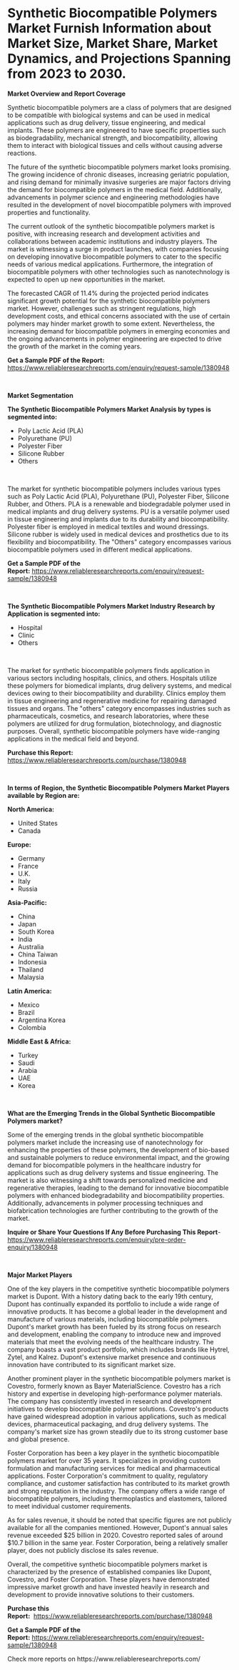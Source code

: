 <p><h1>Synthetic Biocompatible Polymers Market Furnish Information about Market Size, Market Share, Market Dynamics, and Projections Spanning from 2023 to 2030.</h1></p><p><strong>Market Overview and Report Coverage</strong></p>
<p><p>Synthetic biocompatible polymers are a class of polymers that are designed to be compatible with biological systems and can be used in medical applications such as drug delivery, tissue engineering, and medical implants. These polymers are engineered to have specific properties such as biodegradability, mechanical strength, and biocompatibility, allowing them to interact with biological tissues and cells without causing adverse reactions.</p><p>The future of the synthetic biocompatible polymers market looks promising. The growing incidence of chronic diseases, increasing geriatric population, and rising demand for minimally invasive surgeries are major factors driving the demand for biocompatible polymers in the medical field. Additionally, advancements in polymer science and engineering methodologies have resulted in the development of novel biocompatible polymers with improved properties and functionality.</p><p>The current outlook of the synthetic biocompatible polymers market is positive, with increasing research and development activities and collaborations between academic institutions and industry players. The market is witnessing a surge in product launches, with companies focusing on developing innovative biocompatible polymers to cater to the specific needs of various medical applications. Furthermore, the integration of biocompatible polymers with other technologies such as nanotechnology is expected to open up new opportunities in the market.</p><p>The forecasted CAGR of 11.4% during the projected period indicates significant growth potential for the synthetic biocompatible polymers market. However, challenges such as stringent regulations, high development costs, and ethical concerns associated with the use of certain polymers may hinder market growth to some extent. Nevertheless, the increasing demand for biocompatible polymers in emerging economies and the ongoing advancements in polymer engineering are expected to drive the growth of the market in the coming years.</p></p>
<p><strong>Get a Sample PDF of the Report:</strong> <a href="https://www.reliableresearchreports.com/enquiry/request-sample/1380948">https://www.reliableresearchreports.com/enquiry/request-sample/1380948</a></p>
<p>&nbsp;</p>
<p><strong>Market Segmentation</strong></p>
<p><strong>The Synthetic Biocompatible Polymers Market Analysis by types is segmented into:</strong></p>
<p><ul><li>Poly Lactic Acid (PLA)</li><li>Polyurethane (PU)</li><li>Polyester Fiber</li><li>Silicone Rubber</li><li>Others</li></ul></p>
<p>&nbsp;</p>
<p><p>The market for synthetic biocompatible polymers includes various types such as Poly Lactic Acid (PLA), Polyurethane (PU), Polyester Fiber, Silicone Rubber, and Others. PLA is a renewable and biodegradable polymer used in medical implants and drug delivery systems. PU is a versatile polymer used in tissue engineering and implants due to its durability and biocompatibility. Polyester fiber is employed in medical textiles and wound dressings. Silicone rubber is widely used in medical devices and prosthetics due to its flexibility and biocompatibility. The "Others" category encompasses various biocompatible polymers used in different medical applications.</p></p>
<p><strong>Get a Sample PDF of the Report:</strong>&nbsp;<a href="https://www.reliableresearchreports.com/enquiry/request-sample/1380948">https://www.reliableresearchreports.com/enquiry/request-sample/1380948</a></p>
<p>&nbsp;</p>
<p><strong>The Synthetic Biocompatible Polymers Market Industry Research by Application is segmented into:</strong></p>
<p><ul><li>Hospital</li><li>Clinic</li><li>Others</li></ul></p>
<p>&nbsp;</p>
<p><p>The market for synthetic biocompatible polymers finds application in various sectors including hospitals, clinics, and others. Hospitals utilize these polymers for biomedical implants, drug delivery systems, and medical devices owing to their biocompatibility and durability. Clinics employ them in tissue engineering and regenerative medicine for repairing damaged tissues and organs. The "others" category encompasses industries such as pharmaceuticals, cosmetics, and research laboratories, where these polymers are utilized for drug formulation, biotechnology, and diagnostic purposes. Overall, synthetic biocompatible polymers have wide-ranging applications in the medical field and beyond.</p></p>
<p><strong>Purchase this Report:</strong>&nbsp; <a href="https://www.reliableresearchreports.com/purchase/1380948">https://www.reliableresearchreports.com/purchase/1380948</a></p>
<p>&nbsp;</p>
<p><strong>In terms of Region, the Synthetic Biocompatible Polymers Market Players available by Region are:</strong></p>
<p>
    <p> <strong> North America: </strong>
        <ul>
            <li>United States</li>
            <li>Canada</li>
        </ul>
        </p> 
    <p> <strong> Europe: </strong>
        <ul>
            <li>Germany</li>
            <li>France</li>
            <li>U.K.</li>
            <li>Italy</li>
            <li>Russia</li>
        </ul>
        </p> 
    <p> <strong> Asia-Pacific: </strong>
        <ul>
            <li>China</li>
            <li>Japan</li>
            <li>South Korea</li>
            <li>India</li>
            <li>Australia</li>
            <li>China Taiwan</li>
            <li>Indonesia</li>
            <li>Thailand</li>
            <li>Malaysia</li>
        </ul>
        </p> 
    <p> <strong> Latin America: </strong>
        <ul>
            <li>Mexico</li>
            <li>Brazil</li>
            <li>Argentina Korea</li>
            <li>Colombia</li>
        </ul>
        </p> 
    <p> <strong> Middle East & Africa: </strong>
        <ul>
            <li>Turkey</li>
            <li>Saudi</li>
            <li>Arabia</li>
            <li>UAE</li>
            <li>Korea</li>
        </ul>
    </p>
    </p>
<p>&nbsp;</p>
<p><strong>What are the Emerging Trends in the Global Synthetic Biocompatible Polymers market?</strong></p>
<p><p>Some of the emerging trends in the global synthetic biocompatible polymers market include the increasing use of nanotechnology for enhancing the properties of these polymers, the development of bio-based and sustainable polymers to reduce environmental impact, and the growing demand for biocompatible polymers in the healthcare industry for applications such as drug delivery systems and tissue engineering. The market is also witnessing a shift towards personalized medicine and regenerative therapies, leading to the demand for innovative biocompatible polymers with enhanced biodegradability and biocompatibility properties. Additionally, advancements in polymer processing techniques and biofabrication technologies are further contributing to the growth of the market.</p></p>
<p><strong>Inquire or Share Your Questions If Any Before Purchasing This Report</strong>- <a href="https://www.reliableresearchreports.com/enquiry/pre-order-enquiry/1380948">https://www.reliableresearchreports.com/enquiry/pre-order-enquiry/1380948</a></p>
<p>&nbsp;</p>
<p><strong>Major Market Players</strong></p>
<p><p>One of the key players in the competitive synthetic biocompatible polymers market is Dupont. With a history dating back to the early 19th century, Dupont has continually expanded its portfolio to include a wide range of innovative products. It has become a global leader in the development and manufacture of various materials, including biocompatible polymers. Dupont's market growth has been fueled by its strong focus on research and development, enabling the company to introduce new and improved materials that meet the evolving needs of the healthcare industry. The company boasts a vast product portfolio, which includes brands like Hytrel, Zytel, and Kalrez. Dupont's extensive market presence and continuous innovation have contributed to its significant market size.</p><p>Another prominent player in the synthetic biocompatible polymers market is Covestro, formerly known as Bayer MaterialScience. Covestro has a rich history and expertise in developing high-performance polymer materials. The company has consistently invested in research and development initiatives to develop biocompatible polymer solutions. Covestro's products have gained widespread adoption in various applications, such as medical devices, pharmaceutical packaging, and drug delivery systems. The company's market size has grown steadily due to its strong customer base and global presence.</p><p>Foster Corporation has been a key player in the synthetic biocompatible polymers market for over 35 years. It specializes in providing custom formulation and manufacturing services for medical and pharmaceutical applications. Foster Corporation's commitment to quality, regulatory compliance, and customer satisfaction has contributed to its market growth and strong reputation in the industry. The company offers a wide range of biocompatible polymers, including thermoplastics and elastomers, tailored to meet individual customer requirements.</p><p>As for sales revenue, it should be noted that specific figures are not publicly available for all the companies mentioned. However, Dupont's annual sales revenue exceeded $25 billion in 2020. Covestro reported sales of around $10.7 billion in the same year. Foster Corporation, being a relatively smaller player, does not publicly disclose its sales revenue.</p><p>Overall, the competitive synthetic biocompatible polymers market is characterized by the presence of established companies like Dupont, Covestro, and Foster Corporation. These players have demonstrated impressive market growth and have invested heavily in research and development to provide innovative solutions to their customers.</p></p>
<p><strong>Purchase this Report:</strong>&nbsp;&nbsp;<a href="https://www.reliableresearchreports.com/purchase/1380948">https://www.reliableresearchreports.com/purchase/1380948</a></p>
<p></p>
<p><strong>Get a Sample PDF of the Report:</strong>&nbsp;<a href="https://www.reliableresearchreports.com/enquiry/request-sample/1380948">https://www.reliableresearchreports.com/enquiry/request-sample/1380948</a></p>
<p>Check more reports on https://www.reliableresearchreports.com/</p>